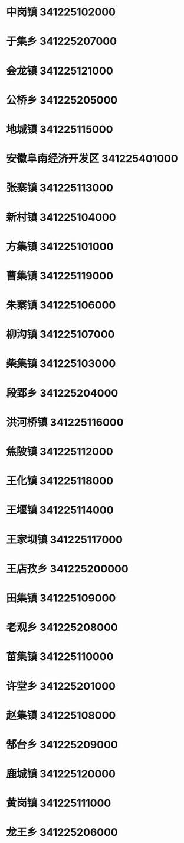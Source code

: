 # 中岗镇 341225102000
# 于集乡 341225207000
# 会龙镇 341225121000
# 公桥乡 341225205000
# 地城镇 341225115000
# 安徽阜南经济开发区 341225401000
# 张寨镇 341225113000
# 新村镇 341225104000
# 方集镇 341225101000
# 曹集镇 341225119000
# 朱寨镇 341225106000
# 柳沟镇 341225107000
# 柴集镇 341225103000
# 段郢乡 341225204000
# 洪河桥镇 341225116000
# 焦陂镇 341225112000
# 王化镇 341225118000
# 王堰镇 341225114000
# 王家坝镇 341225117000
# 王店孜乡 341225200000
# 田集镇 341225109000
# 老观乡 341225208000
# 苗集镇 341225110000
# 许堂乡 341225201000
# 赵集镇 341225108000
# 郜台乡 341225209000
# 鹿城镇 341225120000
# 黄岗镇 341225111000
# 龙王乡 341225206000
